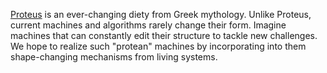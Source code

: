 [Proteus](https://en.wikipedia.org/wiki/Proteus) is an ever-changing diety from Greek mythology. Unlike Proteus, current machines and algorithms rarely change their form. Imagine machines that can constantly edit their structure to tackle new challenges. We hope to realize such "protean" machines by incorporating into them shape-changing mechanisms from living systems.

